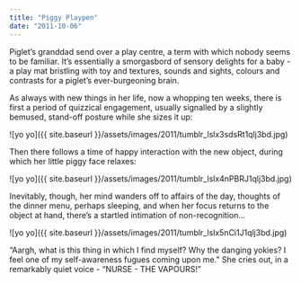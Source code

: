 ```yaml
---
title: "Piggy Playpen"
date: "2011-10-06"
---
```


Piglet’s granddad send over a play centre, a term with which nobody seems to be familiar. It’s essentially a smorgasbord of sensory delights for a baby - a play mat bristling with toy and textures, sounds and sights, colours and contrasts for a piglet’s ever-burgeoning brain.

As always with new things in her life, now a whopping ten weeks, there is first a period of quizzical engagement, usually signalled by a slightly bemused, stand-off posture while she sizes it up:

![yo yo]({{ site.baseurl }}/assets/images/2011/tumblr_lslx3sdsRt1qlj3bd.jpg)

Then there follows a time of happy interaction with the new object, during which her little piggy face relaxes:

![yo yo]({{ site.baseurl }}/assets/images/2011/tumblr_lslx4nPBRJ1qlj3bd.jpg)

Inevitably, though, her mind wanders off to affairs of the day, thoughts of the dinner menu, perhaps sleeping, and when her focus returns to the object at hand, there’s a startled intimation of non-recognition…

![yo yo]({{ site.baseurl }}/assets/images/2011/tumblr_lslx5nCi1J1qlj3bd.jpg)

“Aargh, what is this thing in which I find myself? Why the danging yokies? I feel one of my self-awareness fugues coming upon me.” She cries out, in a remarkably quiet voice - “NURSE - THE VAPOURS!”
